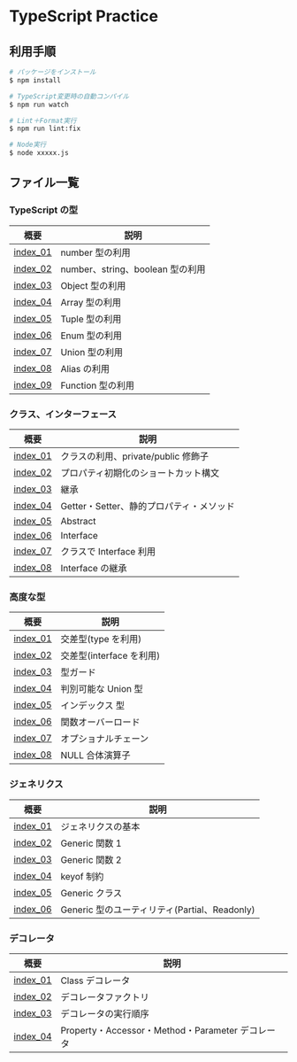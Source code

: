 # TypeScript Practice

## 利用手順

```bash
# パッケージをインストール
$ npm install

# TypeScript変更時の自動コンパイル
$ npm run watch

# Lint＋Format実行
$ npm run lint:fix

# Node実行
$ node xxxxx.js
```

## ファイル一覧

### TypeScript の型

| 概要                                  | 説明                             |
| ------------------------------------- | -------------------------------- |
| [index_01](/src/section2/index_01.ts) | number 型の利用                  |
| [index_02](/src/section2/index_02.ts) | number、string、boolean 型の利用 |
| [index_03](/src/section2/index_03.ts) | Object 型の利用                  |
| [index_04](/src/section2/index_04.ts) | Array 型の利用                   |
| [index_05](/src/section2/index_05.ts) | Tuple 型の利用                   |
| [index_06](/src/section2/index_06.ts) | Enum 型の利用                    |
| [index_07](/src/section2/index_07.ts) | Union 型の利用                   |
| [index_08](/src/section2/index_08.ts) | Alias の利用                     |
| [index_09](/src/section2/index_09.ts) | Function 型の利用                |

### クラス、インターフェース

| 概要                                  | 説明                                     |
| ------------------------------------- | ---------------------------------------- |
| [index_01](/src/section4/index_01.ts) | クラスの利用、private/public 修飾子      |
| [index_02](/src/section4/index_02.ts) | プロパティ初期化のショートカット構文     |
| [index_03](/src/section4/index_03.ts) | 継承                                     |
| [index_04](/src/section4/index_04.ts) | Getter・Setter、静的プロパティ・メソッド |
| [index_05](/src/section4/index_05.ts) | Abstract                                 |
| [index_06](/src/section4/index_06.ts) | Interface                                |
| [index_07](/src/section4/index_07.ts) | クラスで Interface 利用                  |
| [index_08](/src/section4/index_08.ts) | Interface の継承                         |

### 高度な型

| 概要                                  | 説明                     |
| ------------------------------------- | ------------------------ |
| [index_01](/src/section5/index_01.ts) | 交差型(type を利用)      |
| [index_02](/src/section5/index_02.ts) | 交差型(interface を利用) |
| [index_03](/src/section5/index_03.ts) | 型ガード                 |
| [index_04](/src/section5/index_04.ts) | 判別可能な Union 型      |
| [index_05](/src/section5/index_05.ts) | インデックス 型          |
| [index_06](/src/section5/index_06.ts) | 関数オーバーロード       |
| [index_07](/src/section5/index_07.ts) | オプショナルチェーン     |
| [index_08](/src/section5/index_08.ts) | NULL 合体演算子          |

### ジェネリクス

| 概要                                  | 説明                                          |
| ------------------------------------- | --------------------------------------------- |
| [index_01](/src/section6/index_01.ts) | ジェネリクスの基本                            |
| [index_02](/src/section6/index_02.ts) | Generic 関数 1                                |
| [index_03](/src/section6/index_03.ts) | Generic 関数 2                                |
| [index_04](/src/section6/index_04.ts) | keyof 制約                                    |
| [index_05](/src/section6/index_05.ts) | Generic クラス                                |
| [index_06](/src/section6/index_06.ts) | Generic 型のユーティリティ(Partial、Readonly) |

### デコレータ

| 概要                                  | 説明                                             |
| ------------------------------------- | ------------------------------------------------ |
| [index_01](/src/section7/index_01.ts) | Class デコレータ                                 |
| [index_02](/src/section7/index_02.ts) | デコレータファクトリ                             |
| [index_03](/src/section7/index_03.ts) | デコレータの実行順序                             |
| [index_04](/src/section7/index_04.ts) | Property・Accessor・Method・Parameter デコレータ |
